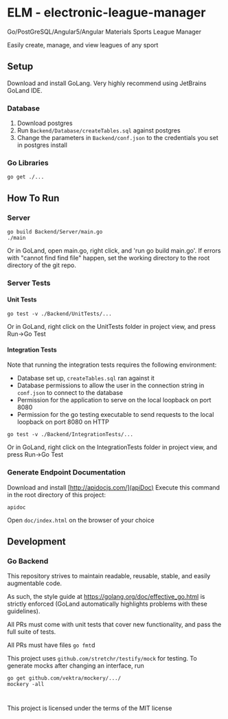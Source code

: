 # ELM  - electronic-league-manager
Go/PostGreSQL/Angular5/Angular Materials Sports League Manager

Easily create, manage, and view leagues of any sport

## Setup
Download and install GoLang. Very highly recommend using JetBrains GoLand IDE.

### Database
1. Download postgres
2. Run `Backend/Database/createTables.sql` against postgres
3. Change the parameters in `Backend/conf.json` to the credentials you set in postgres install

### Go Libraries
```
go get ./...
```

## How To Run

### Server
``` 
go build Backend/Server/main.go
./main
```

Or in GoLand, open main.go, right click, and 'run go build main.go'. 
If errors with "cannot find find file" happen, set the working directory to the
root directory of the git repo.

### Server Tests

#### Unit Tests
```
go test -v ./Backend/UnitTests/...
```

Or in GoLand, right click on the UnitTests folder in project view, and press Run->Go Test

#### Integration Tests

Note that running the integration tests requires the following environment:

* Database set up, `createTables.sql` ran against it
* Database permissions to allow the user in the connection string in `conf.json` to connect to the database
* Permission for the application to serve on the local loopback on port 8080
* Permission for the go testing executable to send requests to the local loopback on port 8080 on HTTP

```
go test -v ./Backend/IntegrationTests/...

```
Or in GoLand, right click on the IntegrationTests folder in project view, and press Run->Go Test

### Generate Endpoint Documentation
Download and install [http://apidocjs.com/](apiDoc)
Execute this command in the root directory of this project:
```
apidoc
```
Open `doc/index.html` on the browser of your choice

## Development

### Go Backend

This repository strives to maintain readable, reusable, stable, and easily augmentable code. 

As such, the style guide at https://golang.org/doc/effective_go.html is strictly enforced (GoLand automatically highlights
problems with these guidelines).

All PRs must come with unit tests that cover new functionality, and pass the full suite of tests.

All PRs must have files `go fmt`d

This project uses `github.com/stretchr/testify/mock` for testing. To generate mocks after changing an interface, run
```
go get github.com/vektra/mockery/.../
mockery -all
```

#

This project is licensed under the terms of the MIT license